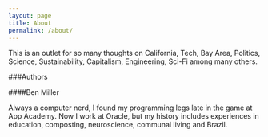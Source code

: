 ```yaml
---
layout: page
title: About
permalink: /about/
---
```


This is an outlet for so many thoughts on California, Tech, Bay Area, Politics, Science, Sustainability, Capitalism, Engineering, Sci-Fi among many others.


###Authors

####Ben Miller

Always a computer nerd, I found my programming legs late in the game at App Academy. Now I work at Oracle, but my history includes experiences in education, composting, neuroscience, communal living and Brazil.